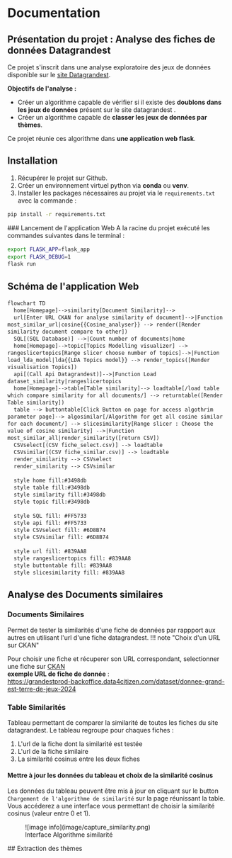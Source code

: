 # Documentation
## Présentation du projet  : Analyse des fiches de données Datagrandest

Ce projet s'inscrit dans une analyse exploratoire des jeux de données disponible sur le [site Datagrandest](https://www.datagrandest.fr/portail/fr).

**Objectifs de l'analyse :** </br>
- Créer un algorithme capable de vérifier si il existe des **doublons dans les jeux de données** présent sur le site datagrandest . </br>
- Créer un algorithme capable de **classer les jeux de données par thèmes**.

Ce projet réunie ces algorithme dans **une application web flask**.

## Installation 
1. Récupérer le projet sur Github.
2. Créer un environnement virtuel python via **conda** ou **venv**.
3. Installer les packages nécessaires au projet via le `requirements.txt` avec la commande :

``` bash
pip install -r requirements.txt
```
### Lancement de l'application Web 
A la racine du projet exécuté les commandes suivantes dans le terminal :
``` bash
export FLASK_APP=flask_app
export FLASK_DEBUG=1
flask run
```
## Schéma de l'application Web
``` mermaid
flowchart TD
  home[Homepage]-->similarity[Document Similarity]--> 
  url[Enter URL CKAN for analyse similarity of document]-->|Function most_similar_url|cosine{{Cosine_analyser}} --> render([Render similarity document compare to other])
  SQL[(SQL Database)] -->|Count number of documents|home
  home[Homepage]-->topic[Topics Modelling visualizer] --> rangeslicertopics[Range slicer choose number of topics]-->|Function load_lda_model|lda{{LDA Topics model}} --> render_topics([Render visualisation Topics])
  api[(Call Api Datagrandest)]-->|Function Load dataset_similarity|rangeslicertopics
  home[Homepage]-->table[Table similarity]--> loadtable[/load table which compare similarity for all documents/] --> returntable([Render Table similarity])
  table --> buttontable[Click Button on page for access algothrim parameter page]--> algosimilar[/Algorithm for get all cosine similar for each document/] --> slicesimilarity[Range slicer : Choose the value of cosine similarity] -->|Function most_similar_all|render_similarity([return CSV])
  CSVselect[(CSV fiche_select.csv)] --> loadtable
  CSVsimilar[(CSV fiche_similar.csv)] --> loadtable
  render_similarity --> CSVselect
  render_similarity --> CSVsimilar

  style home fill:#3498db
  style table fill:#3498db
  style similarity fill:#3498db
  style topic fill:#3498db
  
  style SQL fill: #FF5733
  style api fill: #FF5733
  style CSVselect fill: #6D8B74
  style CSVsimilar fill: #6D8B74
  
  style url fill: #839AA8
  style rangeslicertopics fill: #839AA8
  style buttontable fill: #839AA8 
  style slicesimilarity fill: #839AA8         
```
## Analyse des Documents similaires 
### Documents Similaires
Permet de tester la similarités d'une fiche de données par rappport aux autres en utilisant l'url d'une fiche datagrandest.
!!! note "Choix d'un URL sur CKAN"

  Pour choisir une fiche et récuperer son URL correspondant, selectionner une fiche sur [CKAN](https://grandestprod-backoffice.data4citizen.com/dataset)</br>
  **exemple URL de fiche de donnée** :</br> <https://grandestprod-backoffice.data4citizen.com/dataset/donnee-grand-est-terre-de-jeux-2024>

### Table Similarités 
Tableau permettant de comparer la similarité de toutes les fiches du site datagrandest.
Le tableau regroupe pour chaques fiches :

1. L'url de la fiche dont la similarité est testée
2. L'url de la fiche similaire 
3. La similarité cosinus entre les deux fiches
#### Mettre à jour les données du tableau et choix de la similarité cosinus
Les données du tableau peuvent être mis à jour en cliquant sur le button `Chargement de l'algorithme de similarité` sur la page réunissant la table.
Vous accéderez a une interface vous permettant de choisir la similarité cosinus (valeur entre 0 et 1).</br>
<figure markdown>
![image info](image/capture_similarity.png)
<figcaption>Interface Algorithme similarité </figcaption>
</figure>
## Extraction des thèmes 
